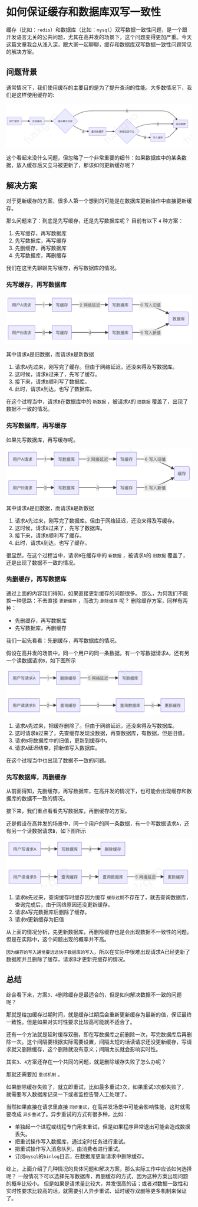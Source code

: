 # 如何保证缓存和数据库双写一致性

缓存（比如：`redis`）和数据库（比如：`mysql`）双写数据一致性问题，是一个跟开发语言无关的公共问题，尤其在高并发的场景下，这个问题变得更加严重。今天这篇文章我会从浅入深，跟大家一起聊聊，缓存和数据库双写数据一致性问题常见的解决方案。

## 问题背景

通常情况下，我们使用缓存的主要目的是为了提升查询的性能。大多数情况下，我们是这样使用缓存的:

![如何保证缓存和数据库双写一致性1](images/如何保证缓存和数据库双写一致性1.png)

这个看起来没什么问题，但忽略了一个非常重要的细节：如果数据库中的某条数据，放入缓存后又立马被更新了，那该如何更新缓存呢？

## 解决方案

对于更新缓存的方案，很多人第一个想到的可能是在数据库更新操作中直接更新缓存。

那么问题来了：到底是先写缓存，还是先写数据库呢？ 目前有以下 `4` 种方案：

1. 先写缓存，再写数据库
2. 先写数据库，再写缓存
3. 先删缓存，再写数据库
4. 先写数据库，再删缓存

我们在这里先聊聊先写缓存，再写数据库的情况。

### 先写缓存，再写数据库

![如何保证缓存和数据库双写一致性2](images/如何保证缓存和数据库双写一致性2.png)

其中请求`A`是旧数据，而请求`B`是新数据

1. 请求`A`先过来，刚写完了缓存。但由于网络延迟，还没来得及写数据库。
2. 这时候，请求`B`过来了，先写了缓存。
3. 接下来，请求`B`顺利写了数据库。
4. 此时，请求`A`到达，也写了数据库。

在这个过程当中，请求`B`在数据库中的 `新数据` ，被请求`A`的 `旧数据` 覆盖了，出现了数据不一致的情况。

### 先写数据库，再写缓存

如果先写数据库，再写缓存呢。

![如何保证缓存和数据库双写一致性3](images/如何保证缓存和数据库双写一致性3.png)

其中请求`A`是旧数据，而请求`B`是新数据

1. 请求`A`先过来，刚写完了数据库。但由于网络延迟，还没来得及写缓存。
2. 这时候，请求`B`过来了，先写了数据库。
3. 接下来，请求`B`顺利写了缓存。
4. 此时，请求`A`到达，也写了缓存。

很显然，在这个过程当中，请求`B`在缓存中的 `新数据` ，被请求`A`的 `旧数据` 覆盖了，还是出现了数据不一致的情况。

### 先删缓存，再写数据库

通过上面的内容我们得知，如果直接更新缓存的问题很多。 那么，为何我们不能换一种思路：不去直接 `更新缓存` ，而改为 `删除缓存` 呢？ 删除缓存方案，同样有两种：

- 先删缓存，再写数据库
- 先写数据库，再删缓存

我们一起先看看：先删缓存，再写数据库的情况。

假设在高并发的场景中，同一个用户的同一条数据，有一个写数据请求`A`，还有另一个读数据请求`B`，如下图所示

![如何保证缓存和数据库双写一致性4](images/如何保证缓存和数据库双写一致性4.png)

1. 请求`A`先过来，把缓存删除了。但由于网络延迟，还没来得及写数据库。
2. 这时请求`B`过来了，先查缓存发现没数据，再查数据库，有数据，但是旧值。
3. 请求`B`将数据库中的旧值，更新到缓存中。
4. 请求`A`延迟结束，把新值写入数据库。

在这个过程当中也出现了数据不一致的问题。

### 先写数据库，再删缓存

从前面得知，先删缓存，再写数据库，在高并发的情况下，也可能会出现缓存和数据库的数据不一致的情况。

接下来，我们重点看看先写数据库，再删缓存的方案。

还是假设在高并发的场景中，同一个用户的同一条数据，有一个写数据请求`A`，还有另一个读数据请求`B`，如下图所示

![如何保证缓存和数据库双写一致性5](images/如何保证缓存和数据库双写一致性5.png)

1. 请求`B`先过来，查询缓存时缓存因为缓存 `缓存过期`不存在了，就去查询数据库，查询完成后，由于网络原因还没更新缓存。
2. 请求`A`写完数据库后删除了缓存。
3. 请求`B`更新缓存为旧值

从上面的情况分析，先更新数据库，再删除缓存也是会出现数据不一致性的问题，但是在实际中，这个问题出现的概率并不高。

`因为缓存的写入通常要远远快于数据库的写入`，所以在实际中很难出现请求A已经更新了数据库并且删除了缓存，请求B才更新完缓存的情况。

## 总结

综合看下来，方案`3`、`4`删除缓存是最适合的，但是如何解决数据不一致的问题呢？

那就是给加缓存过期时间，就是缓存过期后会重新更新缓存为最新的值，保证最终一致性。但是如果对实时性要求比较高可能就不适合了。

还有一个方法就是延时缓存双删，即在写数据库之前删除一次，写完数据库后再删除一次。这个间隔要根据实际需要设置，间隔太短的话读请求还没更新缓存，写请求就又删除缓存，这个删除就没有意义；间隔太长就会影响实时性。

其实`3`、`4`方案还存在一个共同的问题，就是删除缓存失败了怎么办呢？

那就还需要加 `重试机制` 。

如果删除缓存失败了，就立即重试，比如最多重试`3`次，如果重试`3`次都失败了，就需要写入数据库记录一下或者监控告警人工处理了。

当然如果直接在请求里直接 `同步重试`，在高并发场景中可能会影响性能，这时就需要改成 `异步重试`了。异步重试的方式有很多种，比如：

- 单独起一个进程或线程专门用来重试，但是如果程序异常退出可能会造成数据丢失。
- 把重试操作写入数据库，通过定时任务进行重试。
- 把重试操作写入消息队列，由消费者进行重试。
- 订阅`mysql`的`binlog`日志，在数据库更新请求中删除缓存。

综上，上面介绍了几种情况的具体问题和解决方案，那么实际工作中应该如何选择呢？ 一般情况下可以选择先写数据库，再删缓存的方式，因为这种方案出现问题的概率比较小。 但是如果是请求量比较大，并发很高的话；或者对数据一致性和实时性要求比较高的话，就需要引入异步重试、延时缓存双删等更多机制来保证了。
